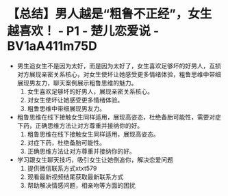 # 【总结】男人越是“粗鲁不正经”，女生越喜欢！ - P1 - 楚儿恋爱说 - BV1aA411m75D

-   男生追女生不是因为太好，而是因为太好了，女生喜欢足够坏的好男人，互损对方展现亲密关系核心，对女生使坏让她感受更多情绪体验，粗鲁思维中带细展现男友力，聊天案例展示粗鲁思维的魅力。
    1.  女生喜欢足够坏的好男人，展现亲密关系核心。
    2.  对女生使坏让她感受更多情绪体验。
    3.  粗鲁思维中带细展现男友力。
-   粗鲁思维在线下接触女生同样适用，展现高姿态，杜绝备胎可能性，需要对症下药，正确思维方法让对方尊重并接纳你的好。
    1.  粗鲁思维在线下接触女生同样适用，展现高姿态。
    2.  对症下药，杜绝备胎可能性。
    3.  正确思维方法让对方尊重并接纳你的好。
-   学习跟女生聊天技巧，吸引女生让她倒追你，解决恋爱问题
    1.  提供微信联系方式xtxt579
    2.  观看最新视频结尾获取最新联系方式
    3.  帮助解决情感问题，相亲吻等方面的困扰